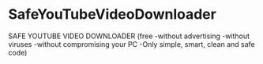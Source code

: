 # SafeYouTubeVideoDownloader

SAFE YOUTUBE VIDEO DOWNLOADER (free
-without advertising
-without viruses
-without compromising your PC
-Only simple, smart, clean and safe code)

